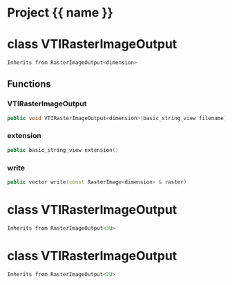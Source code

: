 <script setup>
import {useRoute} from 'vitepress'
const {path} = useRoute()
const tokens = path.split('/')
const words = tokens[2].split('-');
for (let i = 0; i < words.length; i++) {
    words[i] = words[i].charAt(0).toUpperCase() + words[i].slice(1);
    words[i] = words[i].replace('geode', 'Geode')
}
const name = words.join('-');
</script>
# Project {{ name }}

# class VTIRasterImageOutput


```cpp
Inherits from RasterImageOutput<dimension>
```



## Functions

### VTIRasterImageOutput

```cpp
public void VTIRasterImageOutput<dimension>(basic_string_view filename)
```


### extension

```cpp
public basic_string_view extension()
```


### write

```cpp
public vector write(const RasterImage<dimension> & raster)
```




# class VTIRasterImageOutput


```cpp
Inherits from RasterImageOutput<3U>
```



# class VTIRasterImageOutput


```cpp
Inherits from RasterImageOutput<2U>
```



